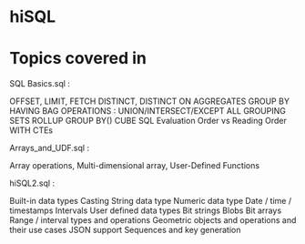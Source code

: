 # hiSQL

# Topics covered in

SQL Basics.sql :

OFFSET, LIMIT, FETCH
DISTINCT, DISTINCT ON
AGGREGATES
GROUP BY
HAVING
BAG OPERATIONS : UNION/INTERSECT/EXCEPT ALL
GROUPING SETS
ROLLUP
GROUP BY()
CUBE
SQL Evaluation Order vs Reading Order
WITH CTEs

Arrays_and_UDF.sql :

Array operations,
Multi-dimensional array,
User-Defined Functions

hiSQL2.sql :

Built-in data types
Casting
String data type
Numeric data type 
Date / time / timestamps
Intervals
User defined data types
Bit strings
Blobs
Bit arrays
Range / interval types and operations
Geometric objects and operations and their use cases
JSON support
Sequences and key generation